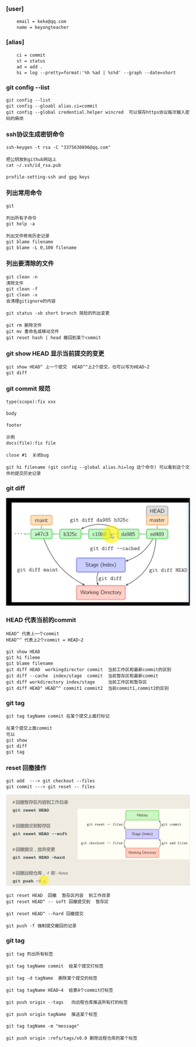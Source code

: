 ### [user]
        email = keke@qq.com
        name = keyongteacher  

### [alias]
        ci = commit
        st = status
        ad = add .
        hi = log --pretty=format:'%h %ad | %s%d' --graph --date=short

### git config --list
    git config --list
    git config --gloabl alias.ci=commit
    git config --global credential.helper wincred  可以保存https协议每次输入密码的麻烦

### ssh协议生成密钥命令
    ssh-keygen -t rsa -C "3375630896@qq.com"

    把公钥放到github网站上
    cat ~/.ssh/id_rsa.pub

    profile-setting-ssh and gpg keys

### 列出常用命令
    git

    列出所有子命令
    git help -a

    列出文件修改历史记录
    git blame filename
    git blame -L 0,100 filename

### 列出要清除的文件
    git clean -n 
    清除文件
    git clean -f
    git clean -x
    会清理gitignore的内容

    git status -sb short branch 简短的列出变更

    git rm 删除文件
    git mv 重命名或移动文件
    git reset hash | head 撤回到某个commit  

### git show HEAD 显示当前提交的变更 
    git show HEAD^ 上一个提交  HEAD^^上2个提交，也可以写为HEAD~2
    git diff 

### git commit 规范
    type(scope):fix xxx 

    body 

    footer 

    示例
    docs(file):fix file

    close #1  关闭bug  

    git hi filename (git config --global alias.hi=log 这个命令) 可以看到这个文件的提交历史记录

### git diff  
![diff](./log/diff.png)



### HEAD 代表当前的commit
    HEAD^ 代表上一个commit
    HEAD^^ 代表上2个commit = HEAD~2

    git show HEAD
    git hi fileme
    git blame filename
    git diff HEAD  workingdirector commit  当前工作区和最新commit的区别
    git diff --cache  index/stage  commit  当前暂存区和最新commit
    git diff workdirectory index/stage     当前工作区和暂存区
    git diff HEAD^ HEAD^^ commit1 commit2  当前commit1,commit2的区别
### git tag 
    git tag tagName commit 在某个提交上面打标记
    
    在某个提交上面commit
    可以
    git show
    git diff
    git tag  

### reset 回撤操作
    git add  ---> git checkout --files
    git commit ---> git reset -- files 

![reset](./log/reset.png)  

    git reset HEAD  回撤  暂存区内容  到工作目录
    git reset HEAD^ -- soft 回撤提交到  暂存区

    git reset HEAD^ --hard 回撤提交

    git push -f 强制提交撤回的记录
 
### git tag  
    git tag 列出所有标签

    git tag tagName commit  给某个提交打标签

    git tag -d tagName  删除某个提交的标签

    git tag tagName HEAD~4  给第4个commit打标签

    git push origin --tags   向远程仓库推送所有打的标签

    git push origin tagName  推送某个标签

    git tag tagName -m "message"

    git push origin :refs/tags/v0.0 删除远程仓库的某个标签



